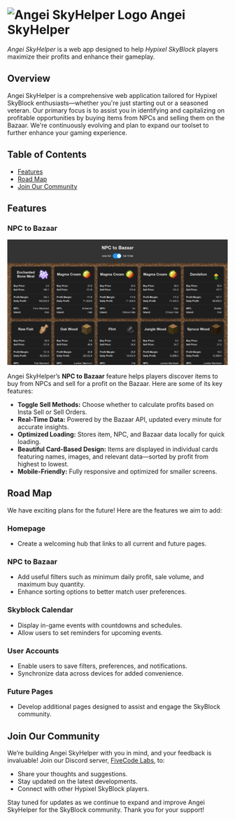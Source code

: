 # <img src="./assets/images/Fairy Soul.ico" alt="Angei SkyHelper Logo" style="width: auto; height: 20px;"> Angei SkyHelper

*Angei SkyHelper* is a web app designed to help *Hypixel SkyBlock* players maximize their profits and enhance their gameplay.

## Overview

Angei SkyHelper is a comprehensive web application tailored for Hypixel SkyBlock enthusiasts—whether you're just starting out or a seasoned veteran. Our primary focus is to assist you in identifying and capitalizing on profitable opportunities by buying items from NPCs and selling them on the Bazaar. We're continuously evolving and plan to expand our toolset to further enhance your gaming experience.

## Table of Contents
- [Features](#features)
- [Road Map](#road-map)
- [Join Our Community](#join-our-community)

## Features

### NPC to Bazaar

![Desktop](./assets/images/NPC-Bazaar.png)

Angei SkyHelper’s **NPC to Bazaar** feature helps players discover items to buy from NPCs and sell for a profit on the Bazaar. Here are some of its key features:
- **Toggle Sell Methods:** Choose whether to calculate profits based on Insta Sell or Sell Orders.
- **Real-Time Data:** Powered by the Bazaar API, updated every minute for accurate insights.
- **Optimized Loading:** Stores item, NPC, and Bazaar data locally for quick loading.
- **Beautiful Card-Based Design:** Items are displayed in individual cards featuring names, images, and relevant data—sorted by profit from highest to lowest.
- **Mobile-Friendly:** Fully responsive and optimized for smaller screens.

## Road Map

We have exciting plans for the future! Here are the features we aim to add:

### Homepage
- Create a welcoming hub that links to all current and future pages.

### NPC to Bazaar
- Add useful filters such as minimum daily profit, sale volume, and maximum buy quantity.
- Enhance sorting options to better match user preferences.

### Skyblock Calendar
- Display in-game events with countdowns and schedules.
- Allow users to set reminders for upcoming events.

### User Accounts
- Enable users to save filters, preferences, and notifications.
- Synchronize data across devices for added convenience.

### Future Pages
- Develop additional pages designed to assist and engage the SkyBlock community.

## Join Our Community

We’re building Angei SkyHelper with you in mind, and your feedback is invaluable! Join our Discord server, [FiveCode Labs](https://discord.gg/WDbS6B5Fnu), to:
- Share your thoughts and suggestions.
- Stay updated on the latest developments.
- Connect with other Hypixel SkyBlock players.

Stay tuned for updates as we continue to expand and improve Angei SkyHelper for the SkyBlock community. Thank you for your support!
